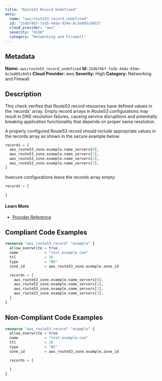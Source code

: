 ```yaml
---
title: "Route53 Record Undefined"
meta:
  name: "aws/route53_record_undefined"
  id: "25db74bf-fa3b-44da-934e-8c3e005c0453"
  cloud_provider: "aws"
  severity: "HIGH"
  category: "Networking and Firewall"
---
```

## Metadata
**Name:** `aws/route53_record_undefined`
**Id:** `25db74bf-fa3b-44da-934e-8c3e005c0453`
**Cloud Provider:** aws
**Severity:** High
**Category:** Networking and Firewall
## Description
This check verifies that Route53 record resources have defined values in the 'records' array. Empty record arrays in Route53 configurations may result in DNS resolution failures, causing service disruptions and potentially breaking application functionality that depends on proper name resolution.

A properly configured Route53 record should include appropriate values in the records array as shown in the secure example below:

```terraform
records = [
  aws_route53_zone.example.name_servers[0],
  aws_route53_zone.example.name_servers[1],
  aws_route53_zone.example.name_servers[2],
  aws_route53_zone.example.name_servers[3],
]
```

Insecure configurations leave the records array empty:

```terraform
records = [
  
]
```

#### Learn More

 - [Provider Reference](https://registry.terraform.io/providers/hashicorp/aws/latest/docs/resources/route53_record)


## Compliant Code Examples
```terraform
resource "aws_route53_record" "example" {
  allow_overwrite = true
  name            = "test.example.com"
  ttl             = 30
  type            = "NS"
  zone_id         = aws_route53_zone.example.zone_id

  records = [
    aws_route53_zone.example.name_servers[0],
    aws_route53_zone.example.name_servers[1],
    aws_route53_zone.example.name_servers[2],
    aws_route53_zone.example.name_servers[3],
  ]
}
```
## Non-Compliant Code Examples
```terraform
resource "aws_route53_record" "example" {
  allow_overwrite = true
  name            = "test.example.com"
  ttl             = 30
  type            = "NS"
  zone_id         = aws_route53_zone.example.zone_id

  records = [
    
  ]
}
```